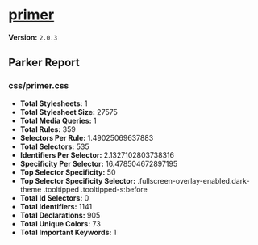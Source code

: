# [primer]( http://primercss.io )

**Version:** `2.0.3`

## Parker Report

### css/primer.css

- **Total Stylesheets:** 1
- **Total Stylesheet Size:** 27575
- **Total Media Queries:** 1
- **Total Rules:** 359
- **Selectors Per Rule:** 1.49025069637883
- **Total Selectors:** 535
- **Identifiers Per Selector:** 2.1327102803738316
- **Specificity Per Selector:** 16.478504672897195
- **Top Selector Specificity:** 50
- **Top Selector Specificity Selector:** .fullscreen-overlay-enabled.dark-theme .tooltipped .tooltipped-s:before
- **Total Id Selectors:** 0
- **Total Identifiers:** 1141
- **Total Declarations:** 905
- **Total Unique Colors:** 73
- **Total Important Keywords:** 1
